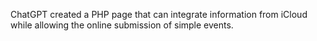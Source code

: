 ChatGPT created a PHP page that can integrate information from iCloud while allowing the online submission of simple events.
